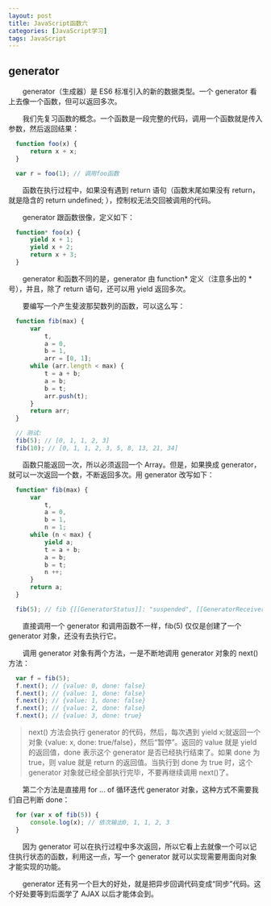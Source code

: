 ```yaml
---
layout: post
title: JavaScript函数六
categories: [JavaScript学习]
tags: JavaScript
---
```


## generator
&emsp;&emsp;generator（生成器）是 ES6 标准引入的新的数据类型。一个 generator 看上去像一个函数，但可以返回多次。

&emsp;&emsp;我们先复习函数的概念。一个函数是一段完整的代码，调用一个函数就是传入参数，然后返回结果：
```javascript
  function foo(x) {
      return x + x;
  }

  var r = foo(1); // 调用foo函数
```
&emsp;&emsp;函数在执行过程中，如果没有遇到 return 语句（函数末尾如果没有 return，就是隐含的 return undefined; ），控制权无法交回被调用的代码。

&emsp;&emsp;generator 跟函数很像，定义如下：
```javascript
  function* foo(x) {
      yield x + 1;
      yield x + 2;
      return x + 3;
  }
```
&emsp;&emsp;generator 和函数不同的是，generator 由 function* 定义（注意多出的 * 号），并且，除了 return 语句，还可以用 yield 返回多次。

&emsp;&emsp;要编写一个产生斐波那契数列的函数，可以这么写：
```javascript
  function fib(max) {
      var
          t,
          a = 0,
          b = 1,
          arr = [0, 1];
      while (arr.length < max) {
          t = a + b;
          a = b;
          b = t;
          arr.push(t);
      }
      return arr;
  }

  // 测试:
  fib(5); // [0, 1, 1, 2, 3]
  fib(10); // [0, 1, 1, 2, 3, 5, 8, 13, 21, 34]
```
&emsp;&emsp;函数只能返回一次，所以必须返回一个 Array。但是，如果换成 generator，就可以一次返回一个数，不断返回多次。用 generator 改写如下：
```javascript
  function* fib(max) {
      var
          t,
          a = 0,
          b = 1,
          n = 1;
      while (n < max) {
          yield a;
          t = a + b;
          a = b;
          b = t;
          n ++;
      }
      return a;
  }

  fib(5); // fib {[[GeneratorStatus]]: "suspended", [[GeneratorReceiver]]: Window}
```
&emsp;&emsp;直接调用一个 generator 和调用函数不一样，fib(5) 仅仅是创建了一个 generator 对象，还没有去执行它。

&emsp;&emsp;调用 generator 对象有两个方法，一是不断地调用 generator 对象的 next() 方法：
```javascript
  var f = fib(5);
  f.next(); // {value: 0, done: false}
  f.next(); // {value: 1, done: false}
  f.next(); // {value: 1, done: false}
  f.next(); // {value: 2, done: false}
  f.next(); // {value: 3, done: true}
```
>next() 方法会执行 generator 的代码，然后，每次遇到 yield x;就返回一个对象 {value: x, done: true/false}，然后“暂停”。返回的 value 就是 yield 的返回值，done 表示这个 generator 是否已经执行结束了。如果 done 为 true，则 value 就是 return 的返回值。当执行到 done 为 true 时，这个 generator 对象就已经全部执行完毕，不要再继续调用 next()了。

&emsp;&emsp;第二个方法是直接用 for ... of 循环迭代 generator 对象，这种方式不需要我们自己判断 done：
```javascript
  for (var x of fib(5)) {
      console.log(x); // 依次输出0, 1, 1, 2, 3
  }
```

&emsp;&emsp;因为 generator 可以在执行过程中多次返回，所以它看上去就像一个可以记住执行状态的函数，利用这一点，写一个 generator 就可以实现需要用面向对象才能实现的功能。

&emsp;&emsp;generator 还有另一个巨大的好处，就是把异步回调代码变成“同步”代码。这个好处要等到后面学了 AJAX 以后才能体会到。
